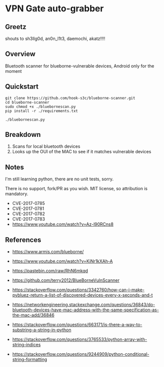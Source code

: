 # VPN Gate auto-grabber

## Greetz

shouts to sh3llg0d, an0n_l1t3, daemochi, akatz!!!!

## Overview

Bluetooth scanner for blueborne-vulnerable devices, Android only for the moment

## Quickstart
```
git clone https://github.com/hook-s3c/blueborne-scanner.git
cd blueborne-scanner
sudo chmod +x ./bluebornescan.py
pip install -r ./requirements.txt

./bluebornescan.py
```
## Breakdown

1. Scans for local bluetooth devices
2. Looks up the OUI of the MAC to see if it matches vulnerable devices

## Notes

I'm still learning python, there are no unit tests, sorry.

There is no support, fork/PR as you wish. 
MIT license, so attribution is mandatory.

- CVE-2017-0785
- CVE-2017-0781
- CVE-2017-0782
- CVE-2017-0783
- https://www.youtube.com/watch?v=Az-l90RCns8

## References

- https://www.armis.com/blueborne/
- https://www.youtube.com/watch?v=KiNr1kXAh-A
- https://pastebin.com/raw/RhN6mkqd
- https://github.com/terry2012/BlueBorneVulnScanner

- https://stackoverflow.com/questions/3342760/how-can-i-make-pybluez-return-a-list-of-discovered-devices-every-x-seconds-and-t
- https://networkengineering.stackexchange.com/questions/36843/do-bluetooth-devices-have-mac-address-with-the-same-specification-as-the-mac-add/36846
- https://stackoverflow.com/questions/663171/is-there-a-way-to-substring-a-string-in-python
- https://stackoverflow.com/questions/3765533/python-array-with-string-indices
- https://stackoverflow.com/questions/9244909/python-conditional-string-formatting